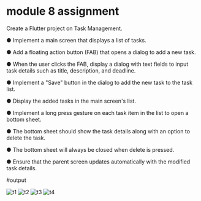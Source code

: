 
# module 8 assignment
 Create a Flutter project on Task Management.


●     Implement a main screen that displays a list of tasks.


●     Add a floating action button (FAB) that opens a dialog to add a new task.


●     When the user clicks the FAB, display a dialog with text fields to input task details such as title, description, and deadline.


●     Implement a "Save" button in the dialog to add the new task to the task list.


●     Display the added tasks in the main screen's list.


●     Implement a long press gesture on each task item in the list to open a bottom sheet.


●     The bottom sheet should show the task details along with an option to  delete the task.


●     The bottom sheet will always be closed when delete is pressed.


●     Ensure that the parent screen updates automatically with the modified task details.

#output

![t1](https://github.com/sajibmalek/flutter_ostad/assets/44054338/1115b6be-ff10-4042-a6bf-f244ac04f1d2)
![t2](https://github.com/sajibmalek/flutter_ostad/assets/44054338/f09be625-72a0-42dc-8f53-791d7aefb348)
![t3](https://github.com/sajibmalek/flutter_ostad/assets/44054338/782024ef-d8af-4e1b-8f83-16435ec3c01c)
![t4](https://github.com/sajibmalek/flutter_ostad/assets/44054338/378b7581-d6f5-49ec-9059-ed77d125339e)

